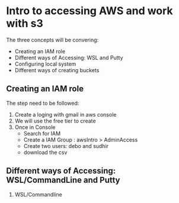 
# Intro to accessing AWS and work with s3

The three concepts will be convering:
- Creating an IAM role  
- Different ways of Accessing: WSL and  Putty 
- Configuring local system
- Different ways of creating buckets


## Creating an IAM role

The step need to be followed:
1. Create a loging with gmail in aws console
2. We will use the free tier to create  
3. Once in Console
	- Search for IAM  
    - Create a IAM Group : awsIntro > AdminAccess  
    - Create two users: debo and sudhir  
    - download the csv

## Different ways of Accessing: WSL/CommandLine and  Putty 

1. WSL/Commandline


